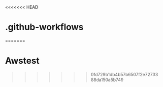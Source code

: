 <<<<<<< HEAD
# .github-workflows
=======
# Awstest
>>>>>>> 0fd729b1db4b57b6507f2e7273388da150a5b749
